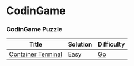 CodinGame
===========

### CodinGame Puzzle

| Title                                                                            | Solution | Difficulty                           |
|----------------------------------------------------------------------------------|----------|--------------------------------------|
| [Container Terminal](https://www.codingame.com/training/easy/container-terminal) | Easy     | [Go](./puzzle/go/container-terminal) |
